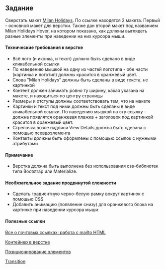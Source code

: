 ## Задание

Сверстать макет [Milan Holidays](https://www.figma.com/file/B2YYD62F3K1HqP96OUoC9D/Milan-Holidays). По ссылке находятся 2 макета. Первый - основной макет для верстки. Также дан второй макет под названием Milan Holidays Hover, на котором показано, как должны выглядеть разные элементы при наведении на них курсора мыши.  

#### Технические требования к верстке

- Всё лого (и иконка, и текст) должно быть сделано в виде кликабельной ссылки
- По наведению мышкой на одну из частей логотипа - обе части (картинка и логотип) должны красится в оранжевый цвет. 
- Слова "Milan Holidays" должны быть сделаны в виде текста, не картинкой
- Контент должен занимать ровно ту ширину, какая указана на макете, и находиться по центру страницы
- Размеры и отступы должны соответствовать тем, что на макете
- Картинки и текст под ними должны быть сделаны в виде кликабельной ссылки. По наведению мышкой на эту ссылку - должна появлятся оранжевая плажка + заголовок под картинкой красится в оранжевый цвет.
- Стрелочка возле надписи View Details должна быть сделана с помощью псевдоэлемента
- Контакты должны быть оформлены с помощью ссылок с нужными атрибутами

#### Примечание
- Верстка должна быть выполнена без использования css-библиотек типа Bootstrap или Materialize.

#### Необязательное задание продвинутой сложности

- Сделать градиентную черно-белую рамку вокруг картинок с помощью CSS
- Добавить анимацию (появление снизу) для оранжевого блока на картинке при наведении курсора мыши

#### Полезные ссылки

[Все о почтовых ссылках: работа с mailto HTML](https://webformyself.com/vse-o-pochtovyx-ssylkax-rabota-s-mailto-html/)

[Контейнер в верстке](https://dan-it.gitlab.io/fe-book/programming_essentials/html_css/lesson4_reset_inline-block/container.html)

[Позиционирование элементов](https://dan-it.gitlab.io/fe-book/programming_essentials/html_css/lesson8_colors_positioning/position.html)

[Transition](https://dan-it.gitlab.io/fe-book/programming_essentials/html_css/lesson13_animation_parallax/transition.html)
